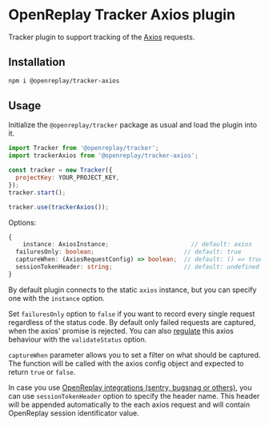 # OpenReplay Tracker Axios plugin

Tracker plugin to support tracking of the [Axios](https://axios-http.com/) requests.

## Installation

```bash
npm i @openreplay/tracker-axios
```

## Usage

Initialize the `@openreplay/tracker` package as usual and load the plugin into it.

```js
import Tracker from '@openreplay/tracker';
import trackerAxios from '@openreplay/tracker-axios';

const tracker = new Tracker({
  projectKey: YOUR_PROJECT_KEY,
});
tracker.start();

tracker.use(trackerAxios());
```
Options:

```ts
{
	instance: AxiosInstance;                       // default: axios
  failuresOnly: boolean;                         // default: true
  captureWhen: (AxiosRequestConfig) => boolean;  // default: () => true
  sessionTokenHeader: string;                    // default: undefined
}
```
By default plugin connects to the static `axios` instance, but you can specify one with the `instance` option.

Set `failuresOnly` option to `false` if you want to record every single request regardless of the status code. By default only failed requests are captured, when the axios' promise is rejected. You can also [regulate](https://github.com/axios/axios#request-config) this axios behaviour with the `validateStatus` option.

`captureWhen` parameter allows you to set a filter on what should be captured. The function will be called with the axios config object and expected to return `true` or `false`.

In case you use [OpenReplay integrations (sentry, bugsnag or others)](https://docs.openreplay.com/integrations), you can use `sessionTokenHeader` option to specify the header name. This header will be appended automatically to the each axios request and will contain OpenReplay session identificator value.
